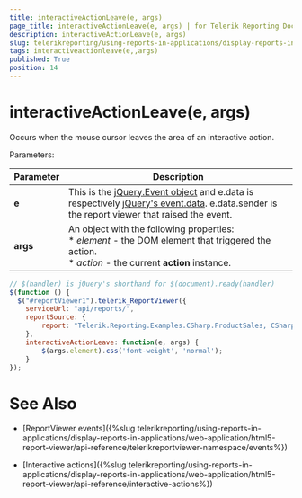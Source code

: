 ```yaml
---
title: interactiveActionLeave(e, args)
page_title: interactiveActionLeave(e, args) | for Telerik Reporting Documentation
description: interactiveActionLeave(e, args)
slug: telerikreporting/using-reports-in-applications/display-reports-in-applications/web-application/html5-report-viewer/api-reference/reportviewer/events/interactiveactionleave(e,-args)
tags: interactiveactionleave(e,,args)
published: True
position: 14
---
```


# interactiveActionLeave(e, args)



Occurs when the mouse cursor leaves the area of an interactive action.

Parameters:

| Parameter | Description |
| ------ | ------ |
| __e__ |This is the  [jQuery.Event object](https://api.jquery.com/category/events/event-object/) and e.data is respectively  [jQuery's event.data](https://api.jquery.com/event.data/). e.data.sender is the report viewer that raised the event.|
| __args__ |An object with the following properties:<br/>* *element* - the DOM element that triggered the action.<br/>* *action* - the current __action__ instance.|

    
````js
// $(handler) is jQuery's shorthand for $(document).ready(handler)
$(function () {
  $("#reportViewer1").telerik_ReportViewer({
    serviceUrl: "api/reports/",
    reportSource: {
        report: "Telerik.Reporting.Examples.CSharp.ProductSales, CSharp.ReportLibrary"
    },
    interactiveActionLeave: function(e, args) {
        $(args.element).css('font-weight', 'normal');
    }
});
````

# See Also

 

* [ReportViewer events]({%slug telerikreporting/using-reports-in-applications/display-reports-in-applications/web-application/html5-report-viewer/api-reference/telerikreportviewer-namespace/events%})

 

* [Interactive actions]({%slug telerikreporting/using-reports-in-applications/display-reports-in-applications/web-application/html5-report-viewer/api-reference/interactive-actions%})

